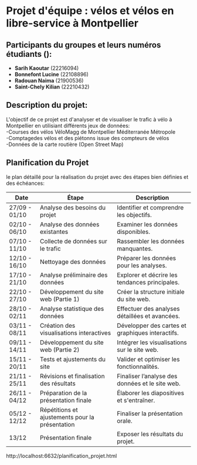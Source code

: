 # Projet d'équipe : vélos et vélos en libre-service à Montpellier


## Participants du groupes et leurs numéros étudiants ():

- **Sarih Kaoutar** (22216094)
- **Bonnefont Lucine** (22108896)
- **Radouan Naima** (21900536)
- **Saint-Chely Kilian** (22210432)

## Description du projet:
L'objectif de ce projet est d'analyser et de visualiser le trafic à vélo à Montpellier en utilisiant différents jeux de données:  
-Courses des vélos VéloMagg de Montpellier Méditerranée Métropole  
-Comptagedes vélos et des piétonns issue des compteurs de vélos  
-Données de la carte routière (Open Street Map)  


## Planification du Projet

le plan détaillé pour la réalisation du projet avec des étapes bien définies et des échéances:



| Date         | Étape                                        | Description                                      |
|--------------|----------------------------------------------|--------------------------------------------------|
| 27/09 - 01/10 | Analyse des besoins du projet                | Identifier et comprendre les objectifs.           |
| 02/10 - 06/10 | Analyse des données existantes              | Examiner les données disponibles.                 |
| 07/10 - 11/10 | Collecte de données sur le trafic           | Rassembler les données manquantes.                |
| 12/10 - 16/10 | Nettoyage des données                       | Préparer les données pour les analyses.           |
| 17/10 - 21/10 | Analyse préliminaire des données            | Explorer et décrire les tendances principales.    |
| 22/10 - 27/10 | Développement du site web (Partie 1)        | Créer la structure initiale du site web.          |
| 28/10 - 02/11 | Analyse statistique des données             | Effectuer des analyses détaillées et avancées.    |
| 03/11 - 08/11 | Création des visualisations interactives    | Développer des cartes et graphiques interactifs.  |
| 09/11 - 14/11 | Développement du site web (Partie 2)        | Intégrer les visualisations sur le site web.      |
| 15/11 - 20/11 | Tests et ajustements du site                | Valider et optimiser les fonctionnalités.         |
| 21/11 - 25/11 | Révisions et finalisation des résultats     | Finaliser l’analyse des données et le site web.   |
| 26/11 - 04/12 | Préparation de la présentation finale       | Élaborer les diapositives et s'entraîner.         |
| 05/12 - 12/12 | Répétitions et ajustements pour la présentation | Finaliser la présentation orale.              |
| 13/12        | Présentation finale                          | Exposer les résultats du projet.                  |

http://localhost:6632/planification_projet.html

